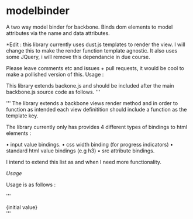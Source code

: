 modelbinder
===========

A two way model binder for backbone. Binds dom elements to model attributes via the name and data attributes.

*Edit : this library currently uses dust.js templates to render the view. I will change this to make the render function template agnostic. It also uses some JQuery, i will remove this dependancie in due course.

Please leave comments etc and issues + pull requests, it would be cool to make a pollished version of this.
Usage :

This library extends backone.js and should be included after the main backbone.js source code as follows.
'''
<script type="text/javascript" src ="../pathto/modelbinder.js"></script>
'''
The library extends a backbone views render method and in order to function as intended each view definitition should include a function as the template key.

The library currently only has provides 4 different types of bindings to html elements :

• input value bindings.
• css width binding (for progress indicators)
• standard html value bindings (e.g h3)
• src attribute bindings.

I intend to extend this list as and when I need more functionality.


*Usage*

Usage is as follows :

''' <div id="someid" class="someclass" name="attribute" data-type ="value">{initial value}</div>
'''
